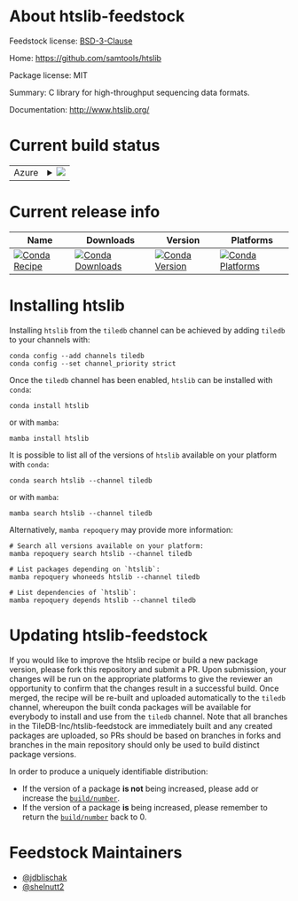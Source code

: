 About htslib-feedstock
======================

Feedstock license: [BSD-3-Clause](https://github.com/TileDB-Inc/htslib-feedstock/blob/main/LICENSE.txt)

Home: https://github.com/samtools/htslib

Package license: MIT

Summary: C library for high-throughput sequencing data formats.

Documentation: http://www.htslib.org/

Current build status
====================


<table>
    
  <tr>
    <td>Azure</td>
    <td>
      <details>
        <summary>
          <a href="https://dev.azure.com/TileDB-Inc/CI/_build/latest?definitionId=44&branchName=main">
            <img src="https://dev.azure.com/TileDB-Inc/CI/_apis/build/status/htslib-feedstock?branchName=main">
          </a>
        </summary>
        <table>
          <thead><tr><th>Variant</th><th>Status</th></tr></thead>
          <tbody><tr>
              <td>linux_64_libcurl7libdeflate1.17openssl1.1.1</td>
              <td>
                <a href="https://dev.azure.com/TileDB-Inc/CI/_build/latest?definitionId=44&branchName=main">
                  <img src="https://dev.azure.com/TileDB-Inc/CI/_apis/build/status/htslib-feedstock?branchName=main&jobName=linux&configuration=linux%20linux_64_libcurl7libdeflate1.17openssl1.1.1" alt="variant">
                </a>
              </td>
            </tr><tr>
              <td>linux_64_libcurl7libdeflate1.17openssl3</td>
              <td>
                <a href="https://dev.azure.com/TileDB-Inc/CI/_build/latest?definitionId=44&branchName=main">
                  <img src="https://dev.azure.com/TileDB-Inc/CI/_apis/build/status/htslib-feedstock?branchName=main&jobName=linux&configuration=linux%20linux_64_libcurl7libdeflate1.17openssl3" alt="variant">
                </a>
              </td>
            </tr><tr>
              <td>linux_64_libcurl7libdeflate1.18openssl1.1.1</td>
              <td>
                <a href="https://dev.azure.com/TileDB-Inc/CI/_build/latest?definitionId=44&branchName=main">
                  <img src="https://dev.azure.com/TileDB-Inc/CI/_apis/build/status/htslib-feedstock?branchName=main&jobName=linux&configuration=linux%20linux_64_libcurl7libdeflate1.18openssl1.1.1" alt="variant">
                </a>
              </td>
            </tr><tr>
              <td>linux_64_libcurl7libdeflate1.18openssl3</td>
              <td>
                <a href="https://dev.azure.com/TileDB-Inc/CI/_build/latest?definitionId=44&branchName=main">
                  <img src="https://dev.azure.com/TileDB-Inc/CI/_apis/build/status/htslib-feedstock?branchName=main&jobName=linux&configuration=linux%20linux_64_libcurl7libdeflate1.18openssl3" alt="variant">
                </a>
              </td>
            </tr><tr>
              <td>linux_64_libcurl7libdeflate1.19openssl1.1.1</td>
              <td>
                <a href="https://dev.azure.com/TileDB-Inc/CI/_build/latest?definitionId=44&branchName=main">
                  <img src="https://dev.azure.com/TileDB-Inc/CI/_apis/build/status/htslib-feedstock?branchName=main&jobName=linux&configuration=linux%20linux_64_libcurl7libdeflate1.19openssl1.1.1" alt="variant">
                </a>
              </td>
            </tr><tr>
              <td>linux_64_libcurl7libdeflate1.19openssl3</td>
              <td>
                <a href="https://dev.azure.com/TileDB-Inc/CI/_build/latest?definitionId=44&branchName=main">
                  <img src="https://dev.azure.com/TileDB-Inc/CI/_apis/build/status/htslib-feedstock?branchName=main&jobName=linux&configuration=linux%20linux_64_libcurl7libdeflate1.19openssl3" alt="variant">
                </a>
              </td>
            </tr><tr>
              <td>linux_64_libcurl8libdeflate1.17openssl3</td>
              <td>
                <a href="https://dev.azure.com/TileDB-Inc/CI/_build/latest?definitionId=44&branchName=main">
                  <img src="https://dev.azure.com/TileDB-Inc/CI/_apis/build/status/htslib-feedstock?branchName=main&jobName=linux&configuration=linux%20linux_64_libcurl8libdeflate1.17openssl3" alt="variant">
                </a>
              </td>
            </tr><tr>
              <td>linux_64_libcurl8libdeflate1.18openssl3</td>
              <td>
                <a href="https://dev.azure.com/TileDB-Inc/CI/_build/latest?definitionId=44&branchName=main">
                  <img src="https://dev.azure.com/TileDB-Inc/CI/_apis/build/status/htslib-feedstock?branchName=main&jobName=linux&configuration=linux%20linux_64_libcurl8libdeflate1.18openssl3" alt="variant">
                </a>
              </td>
            </tr><tr>
              <td>linux_64_libcurl8libdeflate1.19openssl3</td>
              <td>
                <a href="https://dev.azure.com/TileDB-Inc/CI/_build/latest?definitionId=44&branchName=main">
                  <img src="https://dev.azure.com/TileDB-Inc/CI/_apis/build/status/htslib-feedstock?branchName=main&jobName=linux&configuration=linux%20linux_64_libcurl8libdeflate1.19openssl3" alt="variant">
                </a>
              </td>
            </tr><tr>
              <td>osx_64_libcurl7libdeflate1.17</td>
              <td>
                <a href="https://dev.azure.com/TileDB-Inc/CI/_build/latest?definitionId=44&branchName=main">
                  <img src="https://dev.azure.com/TileDB-Inc/CI/_apis/build/status/htslib-feedstock?branchName=main&jobName=osx&configuration=osx%20osx_64_libcurl7libdeflate1.17" alt="variant">
                </a>
              </td>
            </tr><tr>
              <td>osx_64_libcurl7libdeflate1.18</td>
              <td>
                <a href="https://dev.azure.com/TileDB-Inc/CI/_build/latest?definitionId=44&branchName=main">
                  <img src="https://dev.azure.com/TileDB-Inc/CI/_apis/build/status/htslib-feedstock?branchName=main&jobName=osx&configuration=osx%20osx_64_libcurl7libdeflate1.18" alt="variant">
                </a>
              </td>
            </tr><tr>
              <td>osx_64_libcurl7libdeflate1.19</td>
              <td>
                <a href="https://dev.azure.com/TileDB-Inc/CI/_build/latest?definitionId=44&branchName=main">
                  <img src="https://dev.azure.com/TileDB-Inc/CI/_apis/build/status/htslib-feedstock?branchName=main&jobName=osx&configuration=osx%20osx_64_libcurl7libdeflate1.19" alt="variant">
                </a>
              </td>
            </tr><tr>
              <td>osx_64_libcurl8libdeflate1.17</td>
              <td>
                <a href="https://dev.azure.com/TileDB-Inc/CI/_build/latest?definitionId=44&branchName=main">
                  <img src="https://dev.azure.com/TileDB-Inc/CI/_apis/build/status/htslib-feedstock?branchName=main&jobName=osx&configuration=osx%20osx_64_libcurl8libdeflate1.17" alt="variant">
                </a>
              </td>
            </tr><tr>
              <td>osx_64_libcurl8libdeflate1.18</td>
              <td>
                <a href="https://dev.azure.com/TileDB-Inc/CI/_build/latest?definitionId=44&branchName=main">
                  <img src="https://dev.azure.com/TileDB-Inc/CI/_apis/build/status/htslib-feedstock?branchName=main&jobName=osx&configuration=osx%20osx_64_libcurl8libdeflate1.18" alt="variant">
                </a>
              </td>
            </tr><tr>
              <td>osx_64_libcurl8libdeflate1.19</td>
              <td>
                <a href="https://dev.azure.com/TileDB-Inc/CI/_build/latest?definitionId=44&branchName=main">
                  <img src="https://dev.azure.com/TileDB-Inc/CI/_apis/build/status/htslib-feedstock?branchName=main&jobName=osx&configuration=osx%20osx_64_libcurl8libdeflate1.19" alt="variant">
                </a>
              </td>
            </tr><tr>
              <td>osx_arm64_libcurl7libdeflate1.17</td>
              <td>
                <a href="https://dev.azure.com/TileDB-Inc/CI/_build/latest?definitionId=44&branchName=main">
                  <img src="https://dev.azure.com/TileDB-Inc/CI/_apis/build/status/htslib-feedstock?branchName=main&jobName=osx&configuration=osx%20osx_arm64_libcurl7libdeflate1.17" alt="variant">
                </a>
              </td>
            </tr><tr>
              <td>osx_arm64_libcurl7libdeflate1.18</td>
              <td>
                <a href="https://dev.azure.com/TileDB-Inc/CI/_build/latest?definitionId=44&branchName=main">
                  <img src="https://dev.azure.com/TileDB-Inc/CI/_apis/build/status/htslib-feedstock?branchName=main&jobName=osx&configuration=osx%20osx_arm64_libcurl7libdeflate1.18" alt="variant">
                </a>
              </td>
            </tr><tr>
              <td>osx_arm64_libcurl7libdeflate1.19</td>
              <td>
                <a href="https://dev.azure.com/TileDB-Inc/CI/_build/latest?definitionId=44&branchName=main">
                  <img src="https://dev.azure.com/TileDB-Inc/CI/_apis/build/status/htslib-feedstock?branchName=main&jobName=osx&configuration=osx%20osx_arm64_libcurl7libdeflate1.19" alt="variant">
                </a>
              </td>
            </tr><tr>
              <td>osx_arm64_libcurl8libdeflate1.17</td>
              <td>
                <a href="https://dev.azure.com/TileDB-Inc/CI/_build/latest?definitionId=44&branchName=main">
                  <img src="https://dev.azure.com/TileDB-Inc/CI/_apis/build/status/htslib-feedstock?branchName=main&jobName=osx&configuration=osx%20osx_arm64_libcurl8libdeflate1.17" alt="variant">
                </a>
              </td>
            </tr><tr>
              <td>osx_arm64_libcurl8libdeflate1.18</td>
              <td>
                <a href="https://dev.azure.com/TileDB-Inc/CI/_build/latest?definitionId=44&branchName=main">
                  <img src="https://dev.azure.com/TileDB-Inc/CI/_apis/build/status/htslib-feedstock?branchName=main&jobName=osx&configuration=osx%20osx_arm64_libcurl8libdeflate1.18" alt="variant">
                </a>
              </td>
            </tr><tr>
              <td>osx_arm64_libcurl8libdeflate1.19</td>
              <td>
                <a href="https://dev.azure.com/TileDB-Inc/CI/_build/latest?definitionId=44&branchName=main">
                  <img src="https://dev.azure.com/TileDB-Inc/CI/_apis/build/status/htslib-feedstock?branchName=main&jobName=osx&configuration=osx%20osx_arm64_libcurl8libdeflate1.19" alt="variant">
                </a>
              </td>
            </tr>
          </tbody>
        </table>
      </details>
    </td>
  </tr>
</table>

Current release info
====================

| Name | Downloads | Version | Platforms |
| --- | --- | --- | --- |
| [![Conda Recipe](https://img.shields.io/badge/recipe-htslib-green.svg)](https://anaconda.org/tiledb/htslib) | [![Conda Downloads](https://img.shields.io/conda/dn/tiledb/htslib.svg)](https://anaconda.org/tiledb/htslib) | [![Conda Version](https://img.shields.io/conda/vn/tiledb/htslib.svg)](https://anaconda.org/tiledb/htslib) | [![Conda Platforms](https://img.shields.io/conda/pn/tiledb/htslib.svg)](https://anaconda.org/tiledb/htslib) |

Installing htslib
=================

Installing `htslib` from the `tiledb` channel can be achieved by adding `tiledb` to your channels with:

```
conda config --add channels tiledb
conda config --set channel_priority strict
```

Once the `tiledb` channel has been enabled, `htslib` can be installed with `conda`:

```
conda install htslib
```

or with `mamba`:

```
mamba install htslib
```

It is possible to list all of the versions of `htslib` available on your platform with `conda`:

```
conda search htslib --channel tiledb
```

or with `mamba`:

```
mamba search htslib --channel tiledb
```

Alternatively, `mamba repoquery` may provide more information:

```
# Search all versions available on your platform:
mamba repoquery search htslib --channel tiledb

# List packages depending on `htslib`:
mamba repoquery whoneeds htslib --channel tiledb

# List dependencies of `htslib`:
mamba repoquery depends htslib --channel tiledb
```




Updating htslib-feedstock
=========================

If you would like to improve the htslib recipe or build a new
package version, please fork this repository and submit a PR. Upon submission,
your changes will be run on the appropriate platforms to give the reviewer an
opportunity to confirm that the changes result in a successful build. Once
merged, the recipe will be re-built and uploaded automatically to the
`tiledb` channel, whereupon the built conda packages will be available for
everybody to install and use from the `tiledb` channel.
Note that all branches in the TileDB-Inc/htslib-feedstock are
immediately built and any created packages are uploaded, so PRs should be based
on branches in forks and branches in the main repository should only be used to
build distinct package versions.

In order to produce a uniquely identifiable distribution:
 * If the version of a package **is not** being increased, please add or increase
   the [``build/number``](https://docs.conda.io/projects/conda-build/en/latest/resources/define-metadata.html#build-number-and-string).
 * If the version of a package **is** being increased, please remember to return
   the [``build/number``](https://docs.conda.io/projects/conda-build/en/latest/resources/define-metadata.html#build-number-and-string)
   back to 0.

Feedstock Maintainers
=====================

* [@jdblischak](https://github.com/jdblischak/)
* [@shelnutt2](https://github.com/shelnutt2/)

